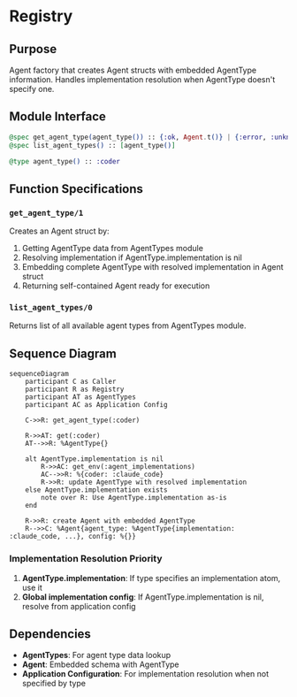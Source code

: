 # Registry

## Purpose
Agent factory that creates Agent structs with embedded AgentType information. Handles implementation resolution when AgentType doesn't specify one.

## Module Interface

```elixir
@spec get_agent_type(agent_type()) :: {:ok, Agent.t()} | {:error, :unknown_type}
@spec list_agent_types() :: [agent_type()]

@type agent_type() :: :coder
```

## Function Specifications

### `get_agent_type/1`
Creates an Agent struct by:
1. Getting AgentType data from AgentTypes module
2. Resolving implementation if AgentType.implementation is nil
3. Embedding complete AgentType with resolved implementation in Agent struct
4. Returning self-contained Agent ready for execution

### `list_agent_types/0`
Returns list of all available agent types from AgentTypes module.

## Sequence Diagram

```mermaid
sequenceDiagram
    participant C as Caller
    participant R as Registry
    participant AT as AgentTypes
    participant AC as Application Config
    
    C->>R: get_agent_type(:coder)
    
    R->>AT: get(:coder)
    AT-->>R: %AgentType{}
    
    alt AgentType.implementation is nil
        R->>AC: get_env(:agent_implementations)
        AC-->>R: %{coder: :claude_code}
        R->>R: update AgentType with resolved implementation
    else AgentType.implementation exists
        note over R: Use AgentType.implementation as-is
    end
    
    R->>R: create Agent with embedded AgentType
    R-->>C: %Agent{agent_type: %AgentType{implementation: :claude_code, ...}, config: %{}}
```

### Implementation Resolution Priority
1. **AgentType.implementation**: If type specifies an implementation atom, use it
2. **Global implementation config**: If AgentType.implementation is nil, resolve from application config

## Dependencies

- **AgentTypes**: For agent type data lookup
- **Agent**: Embedded schema with AgentType
- **Application Configuration**: For implementation resolution when not specified by type
